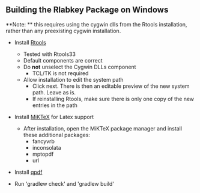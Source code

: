 ## Building the Rlabkey Package on Windows

**Note: ** this requires using the cygwin dlls from the Rtools installation, rather than any preexisting cygwin installation.

* Install [Rtools](https://cran.r-project.org/bin/windows/Rtools/)
    * Tested with Rtools33
    * Default components are correct
    * Do **not** unselect the Cygwin DLLs component
        * TCL/TK is not required
    * Allow installation to edit the system path
        * Click next. There is then an editable preview of the new system path. Leave as is.
        * If reinstalling Rtools, make sure there is only one copy of the new entries in the path

* Install [MiKTeX](http://www.miktex.org/download) for Latex support
    * After installation, open the MiKTeX package manager and install these additional packages:
        * fancyvrb
        * inconsolata
        * mptopdf
        * url

* Install [qpdf](https://sourceforge.net/projects/qpdf/files/)

* Run 'gradlew check' and 'gradlew build'

